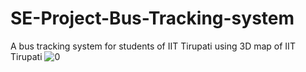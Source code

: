 # SE-Project-Bus-Tracking-system
A bus tracking system for students of IIT Tirupati using 3D map of IIT Tirupati
![0](https://github.com/uday950/SE-Project-Bus-Tracking-system/assets/102786756/d3898df4-50d3-4245-b1ce-057aaf457b30)
